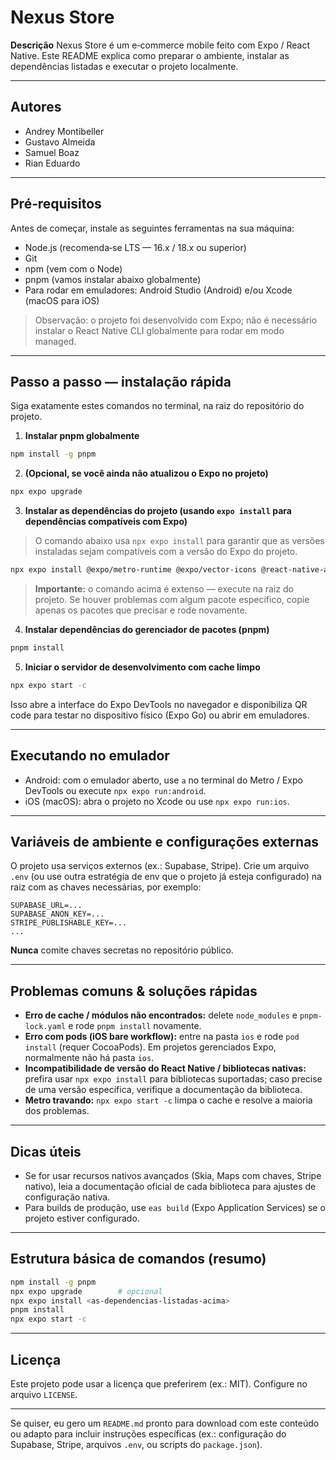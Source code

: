 # Nexus Store

**Descrição**
Nexus Store é um e‑commerce mobile feito com Expo / React Native. Este README explica como preparar o ambiente, instalar as dependências listadas e executar o projeto localmente.

---

## Autores
- Andrey Montibeller
- Gustavo Almeida
- Samuel Boaz
- Rian Eduardo

---

## Pré‑requisitos
Antes de começar, instale as seguintes ferramentas na sua máquina:

- Node.js (recomenda‑se LTS — 16.x / 18.x ou superior)
- Git
- npm (vem com o Node)
- pnpm (vamos instalar abaixo globalmente)
- Para rodar em emuladores: Android Studio (Android) e/ou Xcode (macOS para iOS)

> Observação: o projeto foi desenvolvido com Expo; não é necessário instalar o React Native CLI globalmente para rodar em modo managed.

---

## Passo a passo — instalação rápida
Siga exatamente estes comandos no terminal, na raiz do repositório do projeto.

1. **Instalar pnpm globalmente**

```bash
npm install -g pnpm
```

2. **(Opcional, se você ainda não atualizou o Expo no projeto)**

```bash
npx expo upgrade
```

3. **Instalar as dependências do projeto (usando `expo install` para dependências compatíveis com Expo)**

> O comando abaixo usa `npx expo install` para garantir que as versões instaladas sejam compatíveis com a versão do Expo do projeto.

```bash
npx expo install @expo/metro-runtime @expo/vector-icons @react-native-async-storage/async-storage @react-native-community/datetimepicker @supabase/supabase-js expo-blur expo-camera expo-constants expo-document-picker expo-font expo-haptics expo-image expo-image-picker expo-linear-gradient expo-location expo-linking expo-router expo-splash-screen expo-status-bar expo-symbols expo-system-ui expo-web-browser lottie-react-native react-native-calendars react-native-dynamic react-native-gesture-handler react-native-paper react-native-reanimated react-native-safe-area-context react-native-screens react-native-super-grid react-native-vector-icons react-native-web react-native-webview react-refresh tslib expo-notifications expo-device expo-application expo-file-system react-native-chart-kit expo-sharing expo-audio expo-video @react-native-community/netinfo date-fns expo-sensors react-native-markdown-display @stripe/stripe-react-native expo-modules-autolinking react-native-url-polyfill @privacyresearch/libsignal-protocol-typescript @react-native-picker/picker @react-navigation/native lucide-react-native nativewind zustand react-native-svg @lucide/lab @react-navigation/bottom-tabs expo-av expo-media-library @react-navigation/elements @react-navigation/stack expo-asset expo-clipboard expo-crypto expo-image-manipulator expo-local-authentication expo-mail-composer expo-network expo-screen-orientation expo-secure-store expo-sqlite @expo-google-fonts/inter @react-native-community/slider expo-calendar expo-contacts expo-gl expo-localization expo-navigation-bar expo-print expo-screen-capture expo-speech react-native-crypto-js react-native-elements react-native-maps react-native-qrcode-svg react-native-view-shot react-native-webrtc @apollo/client @expo/styleguide-native @graphql-codegen/introspection @react-navigation/core @react-navigation/drawer @react-navigation/native-stack @react-navigation/routers dedent es6-error graphql immutable path-to-regexp prop-types querystring react-redux react-string-replace redux redux-thunk semver snack-content expo-manifests expo-store-review expo-task-manager react-native-fade-in-image react-native-infinite-scroll-view react-native-keyboard-aware-scroll-view react-native-keyboard-controller react-native-pager-view react-native-edge-to-edge @gorhom/bottom-sheet @react-native-masked-view/masked-view @react-native-segmented-control/segmented-control @shopify/flash-list @shopify/react-native-skia expo-auth-session url @react-native-clipboard/clipboard
```

> **Importante:** o comando acima é extenso — execute na raiz do projeto. Se houver problemas com algum pacote específico, copie apenas os pacotes que precisar e rode novamente.

4. **Instalar dependências do gerenciador de pacotes (pnpm)**

```bash
pnpm install
```

5. **Iniciar o servidor de desenvolvimento com cache limpo**

```bash
npx expo start -c
```

Isso abre a interface do Expo DevTools no navegador e disponibiliza QR code para testar no dispositivo físico (Expo Go) ou abrir em emuladores.

---

## Executando no emulador
- Android: com o emulador aberto, use `a` no terminal do Metro / Expo DevTools ou execute `npx expo run:android`.
- iOS (macOS): abra o projeto no Xcode ou use `npx expo run:ios`.

---

## Variáveis de ambiente e configurações externas
O projeto usa serviços externos (ex.: Supabase, Stripe). Crie um arquivo `.env` (ou use outra estratégia de env que o projeto já esteja configurado) na raiz com as chaves necessárias, por exemplo:

```
SUPABASE_URL=...
SUPABASE_ANON_KEY=...
STRIPE_PUBLISHABLE_KEY=...
...
```

**Nunca** comite chaves secretas no repositório público.

---

## Problemas comuns & soluções rápidas
- **Erro de cache / módulos não encontrados:** delete `node_modules` e `pnpm-lock.yaml` e rode `pnpm install` novamente.
- **Erro com pods (iOS bare workflow):** entre na pasta `ios` e rode `pod install` (requer CocoaPods). Em projetos gerenciados Expo, normalmente não há pasta `ios`.
- **Incompatibilidade de versão do React Native / bibliotecas nativas:** prefira usar `npx expo install` para bibliotecas suportadas; caso precise de uma versão específica, verifique a documentação da biblioteca.
- **Metro travando:** `npx expo start -c` limpa o cache e resolve a maioria dos problemas.

---

## Dicas úteis
- Se for usar recursos nativos avançados (Skia, Maps com chaves, Stripe nativo), leia a documentação oficial de cada biblioteca para ajustes de configuração nativa.
- Para builds de produção, use `eas build` (Expo Application Services) se o projeto estiver configurado.

---

## Estrutura básica de comandos (resumo)

```bash
npm install -g pnpm
npx expo upgrade        # opcional
npx expo install <as-dependencias-listadas-acima>
pnpm install
npx expo start -c
```

---

## Licença
Este projeto pode usar a licença que preferirem (ex.: MIT). Configure no arquivo `LICENSE`.

---

Se quiser, eu gero um `README.md` pronto para download com este conteúdo ou adapto para incluir instruções específicas (ex.: configuração do Supabase, Stripe, arquivos `.env`, ou scripts do `package.json`).

